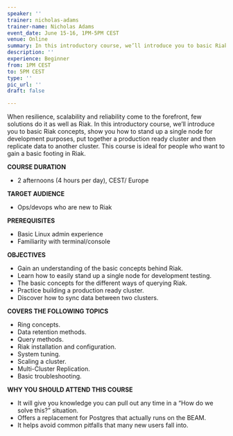 ```yaml
---
speaker: ''
trainer: nicholas-adams
trainer-name: Nicholas Adams
event_date: June 15-16, 1PM-5PM CEST
venue: Online
summary: In this introductory course, we’ll introduce you to basic Riak concepts.
description: ''
experience: Beginner
from: 1PM CEST
to: 5PM CEST
type: ''
pic_url: ''
draft: false

---
```

When resilience, scalability and reliability come to the forefront, few solutions do it as well as Riak. In this introductory course, we’ll introduce you to basic Riak concepts, show you how to stand up a single node for development purposes, put together a production ready cluster and then replicate data to another cluster. This course is ideal for people who want to gain a basic footing in Riak.

**COURSE DURATION**

* 2 afternoons (4 hours per day), CEST/ Europe

**TARGET AUDIENCE**

* Ops/devops who are new to Riak

**PREREQUISITES**

* Basic Linux admin experience
* Familiarity with terminal/console

**OBJECTIVES**

* Gain an understanding of the basic concepts behind Riak.
* Learn how to easily stand up a single node for development testing.
* The basic concepts for the different ways of querying Riak.
* Practice building a production ready cluster.
* Discover how to sync data between two clusters.

**COVERS THE FOLLOWING TOPICS**

* Ring concepts.
* Data retention methods.
* Query methods.
* Riak installation and configuration.
* System tuning.
* Scaling a cluster.
* Multi-Cluster Replication.
* Basic troubleshooting.

**WHY YOU SHOULD ATTEND THIS COURSE**

* It will give you knowledge you can pull out any time in a “How do we solve this?” situation.
* Offers a replacement for Postgres that actually runs on the BEAM.
* It helps avoid common pitfalls that many new users fall into.